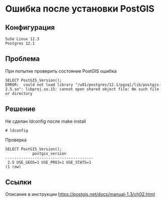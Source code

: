 # Ошибка после установки PostGIS

## Конфигурация

```
SuSe Linux 12.3
Postgres 12.1
```

## Проблема

При попытке проверить состояние PostGIS ошибка

```
SELECT PostGIS_Version();
ERROR:  could not load library "/u01/postgres/12.1/pgsql/lib/postgis-2.5.so": libproj.so.15: cannot open shared object file: No such file or directory
```

## Решение

Не сделан ldconfig после make install

```
# ldconfig
```

Проверка

```
SELECT PostGIS_Version();
            postgis_version
---------------------------------------
 2.5 USE_GEOS=1 USE_PROJ=1 USE_STATS=1
(1 row)

```

## Ссылки

Описание в инструкции
https://postgis.net/docs/manual-1.3/ch02.html